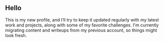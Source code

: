 ## Hello 

This is my new profile, and I’ll try to keep it updated regularly with my latest work and projects, along with some of my favorite challenges.
I'm currently migrating content and writeups from my previous account, so things might look fresh. 



